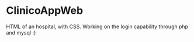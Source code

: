 # ClinicoAppWeb
HTML of an hospital, with CSS. Working on the login capability through php and mysql
:)
